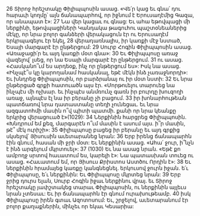 26 Տիրոջ հրեշտակը Փիլիպպոսին ասաց. «Վե՛ր կաց եւ գնա՛ դու հարաւի կողմը՝ այն ճանապարհով, որ իջնում է Երուսաղէմից Գազա, որ անապատ է»: 27 Նա վեր կացաւ ու գնաց: Եւ ահա եթովպացի մի ներքինի, եթովպացիների Կանդակա թագուհու պաշտօնեաներից մէկը, որ նրա բոլոր գանձերի վերակացուն էր ու Երուսաղէմ երկրպագելու էր եկել, 28 վերադառնալիս, իր կառքի մէջ նստած, Եսայի մարգարէ էր ընթերցում: 29 Սուրբ Հոգին Փիլիպպոսին ասաց. «Առաջացի՛ր եւ այդ կառքի մօտ գնա»: 30 Եւ Փիլիպպոսը առաջ վազելով՝ լսեց, որ նա Եսայի մարգարէ էր ընթերցում. 31 ու ասաց. «Հասկանո՞ւմ ես արդեօք, ինչ որ ընթերցում ես»: Իսկ նա ասաց. «Ինչպէ՞ս կը կարողանամ հասկանալ, եթէ մէկն ինձ չառաջնորդի»: Եւ խնդրեց Փիլիպպոսին, որ բարձրանայ ու իր մօտ նստի: 32 Եւ նրա ընթերցած գրքի հատուածն այս էր.
«Մորթուելու տարուեց նա ինչպէս մի ոչխար.
եւ ինչպէս անմռունչ գառն իր բուրդը խուզողի առաջ,
այնպէս էլ նա իր բերանը չի բացում.
33 իր խոնարհութեան պատճառով
նրա դատաստանը տեղի չունեցաւ.
եւ նրա ազգատոհմի մասին ո՞վ պիտի պատմի.
քանի որ նրա կեանքը երկրից վերացուած է»(1029):
34 Ներքինին հարցրեց Փիլիպպոսին. «Խնդրում եմ քեզ, մարգարէն ո՞ւմ մասին է ասում այս. ի՞ր մասին, թէ՞ մէկ ուրիշի»: 35 Փիլիպպոսը բացեց իր բերանը եւ այդ գրքից սկսելով՝ Յիսուսին աւետարանեց նրան: 36 Երբ իրենց ճանապարհն էին գնում, հասան մի ջրի մօտ: Եւ ներքինին ասաց. «Ահա՛ ջուր, ի՞նչն է ինձ արգելում մկրտուել»: 37 (1030) Եւ նա ասաց նրան. «Եթէ քո ամբողջ սրտով հաւատում ես, կարելի է»: Նա պատասխան տուեց ու ասաց. «Հաւատում եմ, որ Յիսուս Քրիստոս Աստծու Որդին է»: 38 Եւ ներքինին հրամայեց կառքը կանգնեցնել. երկուսով ջուրն իջան. ե՛ւ Փիլիպպոսը, ե՛ւ ներքինին: Եւ Փիլիպպոսը մկրտեց նրան: 39 Երբ ջրից դուրս ելան, Սուրբ Հոգին իջաւ ներքինու վրայ. եւ Տիրոջ հրեշտակը յափշտակեց տարաւ Փիլիպպոսին, ու ներքինին այլեւս նրան չտեսաւ: Եւ իր ճանապարհն էր գնում ուրախութեամբ. 40 իսկ Փիլիպպոսը իրեն գտաւ Ազոտոսում: Եւ, շրջելով, աւետարանում էր բոլոր քաղաքներին, մինչեւ որ եկաւ Կեսարիա:
